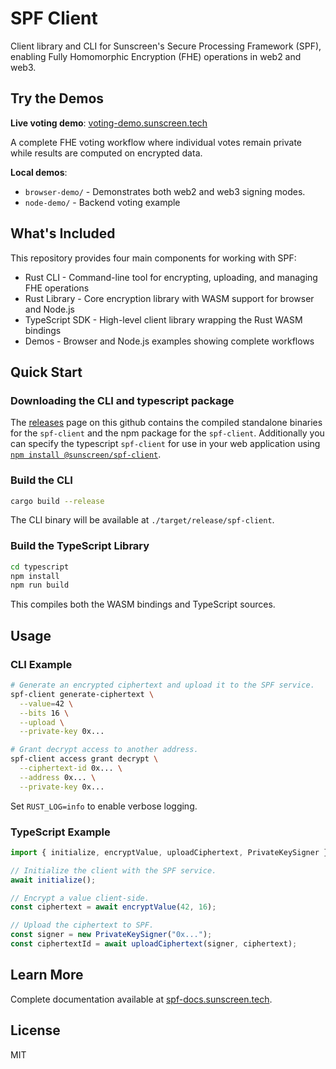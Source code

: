 # SPF Client

Client library and CLI for Sunscreen's Secure Processing Framework (SPF), enabling Fully Homomorphic Encryption (FHE) operations in web2 and web3.

## Try the Demos

**Live voting demo**: [voting-demo.sunscreen.tech](https://voting-demo.sunscreen.tech)

A complete FHE voting workflow where individual votes remain private while results are computed on encrypted data.

**Local demos**:
- `browser-demo/` - Demonstrates both web2 and web3 signing modes.
- `node-demo/` - Backend voting example

## What's Included

This repository provides four main components for working with SPF:

- Rust CLI - Command-line tool for encrypting, uploading, and managing FHE operations
- Rust Library - Core encryption library with WASM support for browser and Node.js
- TypeScript SDK - High-level client library wrapping the Rust WASM bindings
- Demos - Browser and Node.js examples showing complete workflows

## Quick Start

### Downloading the CLI and typescript package

The [releases](https://github.com/Sunscreen-tech/spf-client/releases) page on this github contains the compiled standalone binaries for the `spf-client` and the npm package for the `spf-client`. Additionally you can specify the typescript `spf-client` for use in your web application using [`npm install @sunscreen/spf-client`](https://www.npmjs.com/package/@sunscreen/spf-client).


### Build the CLI

```sh
cargo build --release
```

The CLI binary will be available at `./target/release/spf-client`.

### Build the TypeScript Library

```sh
cd typescript
npm install
npm run build
```

This compiles both the WASM bindings and TypeScript sources.

## Usage

### CLI Example

```sh
# Generate an encrypted ciphertext and upload it to the SPF service.
spf-client generate-ciphertext \
  --value=42 \
  --bits 16 \
  --upload \
  --private-key 0x...

# Grant decrypt access to another address.
spf-client access grant decrypt \
  --ciphertext-id 0x... \
  --address 0x... \
  --private-key 0x...
```

Set `RUST_LOG=info` to enable verbose logging.

### TypeScript Example

```typescript
import { initialize, encryptValue, uploadCiphertext, PrivateKeySigner } from 'spf-client';

// Initialize the client with the SPF service.
await initialize();

// Encrypt a value client-side.
const ciphertext = await encryptValue(42, 16);

// Upload the ciphertext to SPF.
const signer = new PrivateKeySigner("0x...");
const ciphertextId = await uploadCiphertext(signer, ciphertext);
```

## Learn More

Complete documentation available at [spf-docs.sunscreen.tech](https://spf-docs.sunscreen.tech).

## License

MIT
